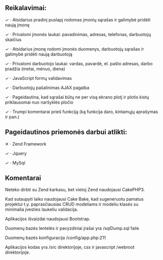 ## Reikalavimai:

✓ ·         Atsidarius pradinį puslapį rodomas įmonių sąrašas ir galimybė pridėti naują įmonę 

✓ ·         Privalomi įmonės laukai: pavadinimas, adresas, telefonas, darbuotojų skaičius

✓ ·         Atsidarius įmonę rodomi įmonės duomenys, darbuotojų sąrašas ir galimybė pridėti naują darbuotoją

✓ ·         Privalomi darbuotojo laukai: vardas, pavardė, el. pašto adresas, darbo pradžia (metai, mėnuo, diena)

✓ ·         JavaScript formų validavimas

✓ ·         Darbuotojų pašalinimas AJAX pagalba

✓ ·         Pageidautina, kad sąrašai būtų ne per visą ekrano plotį ir plotis kistų priklausomai nuo naršyklės pločio

✓ ·         Trumpi komentarai prieš funkciją  (ką funkcija daro, kintamųjų aprašymas ir pan.)

 

## Pageidautinos priemonės darbui atlikti:

✕ ·         Zend Framework

✓ ·         Jquery

✓ ·         MySql

## Komentarai

Neteko dirbti su Zend karkasu, bet vietoj Zend naudojausi CakePHP3.


Kad sutaupyti laiko naudojausi Cake Bake, kad sugeneruotu pamatus projektui t.y. paprasčiausias CRUD modeliams ir modeliu klasės su minimalia įvesties laukeliu validacija.


Aplikacijos išvaizdai naudojausi Bootstrap.


Duomenų bazės lentelės ir pavyzdiniai įrašai yra /sqlDump.sql faile

Duomenų bazės konfiguracija /config/app.php:211

Aplikacijos kodas yra /src direktorijoje, css ir javascript /webroot direktorijoje.



